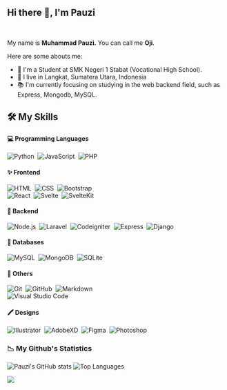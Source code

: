 ## **Hi there 👋, I'm Pauzi**

<br/>

My name is **Muhammad Pauzi.** You can call me **Oji**.

Here are some abouts me:

- 🏫 I'm a Student at SMK Negeri 1 Stabat (Vocational High School).
- 🏡 I live in Langkat, Sumatera Utara, Indonesia
- 📚 I'm currently focusing on studying in the web backend field, such as Express, Mongodb, MySQL.


## 🛠 **My Skills**
#### 💻 Programming Languages
![Python](https://img.shields.io/badge/-Python-2F3146?style=flat-square&logo=python)&nbsp;
![JavaScript](https://img.shields.io/badge/-JavaScript-2F3146?style=flat-square&logo=javascript)&nbsp;
![PHP](https://img.shields.io/badge/-PHP-2F3146?style=flat-square&logo=PHP)&nbsp;

#### ✨ Frontend
![HTML](https://img.shields.io/badge/-HTML-2F3146?style=flat-square&logo=HTML5)&nbsp;
![CSS](https://img.shields.io/badge/-CSS-2F3146?style=flat-square&logo=CSS3&logoColor=1572B6)&nbsp;
![Bootstrap](https://img.shields.io/badge/-Bootstrap-2F3146?style=flat-square&logo=bootstrap&logoColor=563D7C)\
![React](https://img.shields.io/badge/-React-2F3146?style=flat-square&logo=react)&nbsp;
![Svelte](https://img.shields.io/badge/-Svelte-2F3146?style=flat-square&logo=Svelte)&nbsp;
![SvelteKit](https://img.shields.io/badge/-SvelteKit-2F3146?style=flat-square&logo=Svelte)&nbsp;

#### 🔧 Backend
![Node.js](https://img.shields.io/badge/-Node.js-2F3146?style=flat-square&logo=node.js)&nbsp;
![Laravel](https://img.shields.io/badge/-Laravel-2F3146?style=flat-square&logo=Laravel)&nbsp;
![Codeigniter](https://img.shields.io/badge/-Codeigniter-2F3146?style=flat-square&logo=Codeigniter)&nbsp;
![Express](https://img.shields.io/badge/-Express-2F3146?style=flat-square&logo=express)&nbsp;
![Django](https://img.shields.io/badge/-Django-2F3146?style=flat-square&logo=django&logoColor=092E20)&nbsp;

#### 💾 Databases
![MySQL](https://img.shields.io/badge/-MySQL-2F3146?style=flat-square&logo=MySQL)&nbsp;
![MongoDB](https://img.shields.io/badge/-MongoDB-2F3146?style=flat-square&logo=MongoDB)&nbsp;
![SQLite](https://img.shields.io/badge/-SQLite-2F3146?style=flat-square&logo=SQLite)&nbsp;

#### 🧮 Others
![Git](https://img.shields.io/badge/-Git-2F3146?style=flat-square&logo=git)&nbsp;
![GitHub](https://img.shields.io/badge/-GitHub-2F3146?style=flat-square&logo=github)&nbsp;
![Markdown](https://img.shields.io/badge/-Markdown-2F3146?style=flat-square&logo=markdown)\
![Visual Studio Code](https://img.shields.io/badge/-Visual%20Studio%20Code-2F3146?style=flat-square&logo=visual-studio-code&logoColor=007ACC)&nbsp;

#### 🖍 Designs
![Illustrator](https://img.shields.io/badge/-Illustrator-2F3146?style=flat-square&logo=adobe-illustrator)&nbsp;
![AdobeXD](https://img.shields.io/badge/-AdobeXD-2F3146?style=flat-square&logo=adobe-xd)&nbsp;
![Figma](https://img.shields.io/badge/-Figma-2F3146?style=flat-square&logo=figma)&nbsp;
![Photoshop](https://img.shields.io/badge/-Photoshop-2F3146?style=flat-square&logo=adobe-photoshop)&nbsp;


### 📉 **My Github's Statistics**
![Pauzi's GitHub stats](https://github-readme-stats.vercel.app/api?username=muhammadpauzi&hide=contribs,prs)
![Top Languages](https://github-readme-stats.vercel.app/api/top-langs/?username=muhammadpauzi&layout=compact)

![](https://komarev.com/ghpvc/?username=muhammadpauzi)

